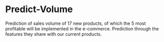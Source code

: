 # Predict-Volume
Prediction of sales volume of 17 new products, of which the 5 most profitable will be implemented in the e-commerce. Prediction through the features they share with our current products.
